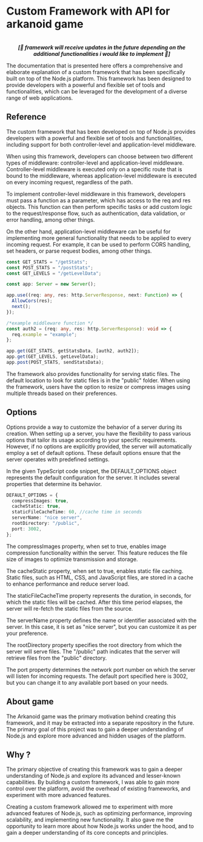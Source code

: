# Custom Framework with API for arkanoid game

<p align='center'>
<br>
<i><b>[🚧 framework will receive updates in the future depending on the additional functionalities i would like to implement 🚧]</b></i>
</p>

The documentation that is presented here offers a comprehensive and elaborate explanation of a custom framework that has been specifically built on top of the Node.js platform. This framework has been designed to provide developers with a powerful and flexible set of tools and functionalities, which can be leveraged for the development of a diverse range of web applications.

## Reference

The custom framework that has been developed on top of Node.js provides developers with a powerful and flexible set of tools and functionalities, including support for both controller-level and application-level middleware.

When using this framework, developers can choose between two different types of middleware: controller-level and application-level middleware. Controller-level middleware is executed only on a specific route that is bound to the middleware, whereas application-level middleware is executed on every incoming request, regardless of the path.

To implement controller-level middleware in this framework, developers must pass a function as a parameter, which has access to the req and res objects. This function can then perform specific tasks or add custom logic to the request/response flow, such as authentication, data validation, or error handling, among other things.

On the other hand, application-level middleware can be useful for implementing more general functionality that needs to be applied to every incoming request. For example, it can be used to perform CORS handling, set headers, or parse request bodies, among other things.

```typescript
const GET_STATS = "/getStats";
const POST_STATS = "/postStats";
const GET_LEVELS = "/getLevelData";

const app: Server = new Server();

app.use((req: any, res: http.ServerResponse, next: Function) => {
  AllowCors(res);
  next();
});

/*example middleware function */
const auth2 = (req: any, res: http.ServerResponse): void => {
  req.example = "example";
};

app.get(GET_STATS, getStatsData, [auth2, auth2]);
app.get(GET_LEVELS, getLevelData);
app.post(POST_STATS, sendStatsData);
```

The framework also provides functionality for serving static files. The default location to look for static files is in the "public" folder. When using the framework, users have the option to resize or compress images using multiple threads based on their preferences.

## Options

Options provide a way to customize the behavior of a server during its creation. When setting up a server, you have the flexibility to pass various options that tailor its usage according to your specific requirements. However, if no options are explicitly provided, the server will automatically employ a set of default options. These default options ensure that the server operates with predefined settings.

In the given TypeScript code snippet, the DEFAULT_OPTIONS object represents the default configuration for the server. It includes several properties that determine its behavior.

```typescript
DEFAULT_OPTIONS = {
  compressImages: true,
  cacheStatic: true,
  staticFileCacheTime: 60, //cache time in seconds
  serverName: "nice server",
  rootDirectory: "/public",
  port: 3002,
};
```

The compressImages property, when set to true, enables image compression functionality within the server. This feature reduces the file size of images to optimize transmission and storage.

The cacheStatic property, when set to true, enables static file caching. Static files, such as HTML, CSS, and JavaScript files, are stored in a cache to enhance performance and reduce server load.

The staticFileCacheTime property represents the duration, in seconds, for which the static files will be cached. After this time period elapses, the server will re-fetch the static files from the source.

The serverName property defines the name or identifier associated with the server. In this case, it is set as "nice server", but you can customize it as per your preference.

The rootDirectory property specifies the root directory from which the server will serve files. The "/public" path indicates that the server will retrieve files from the "public" directory.

The port property determines the network port number on which the server will listen for incoming requests. The default port specified here is 3002, but you can change it to any available port based on your needs.

## About game

The Arkanoid game was the primary motivation behind creating this framework, and it may be extracted into a separate repository in the future. The primary goal of this project was to gain a deeper understanding of Node.js and explore more advanced and hidden usages of the platform.

## Why ?

The primary objective of creating this framework was to gain a deeper understanding of Node.js and explore its advanced and lesser-known capabilities. By building a custom framework, I was able to gain more control over the platform, avoid the overhead of existing frameworks, and experiment with more advanced features.

Creating a custom framework allowed me to experiment with more advanced features of Node.js, such as optimizing performance, improving scalability, and implementing new functionality. It also gave me the opportunity to learn more about how Node.js works under the hood, and to gain a deeper understanding of its core concepts and principles.
